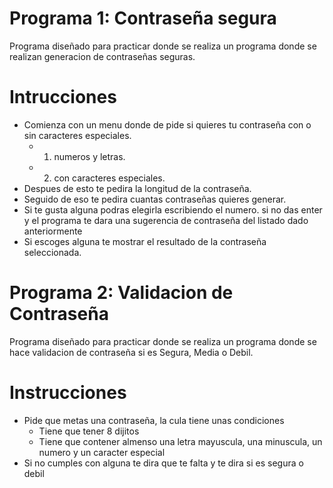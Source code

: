 # Programa 1: Contraseña segura
Programa diseñado para practicar donde se realiza un programa donde se realizan generacion de contraseñas seguras.

# Intrucciones
- Comienza con un menu donde de pide si quieres tu contraseña con o sin caracteres especiales.
    - 1. numeros y letras.
    - 2. con caracteres especiales.
- Despues de esto te pedira la longitud de la contraseña.
- Seguido de eso te pedira cuantas contraseñas quieres generar.
- Si te gusta alguna podras elegirla escribiendo el numero. si no das enter y el programa te dara una sugerencia de contraseña del listado dado anteriormente
- Si escoges alguna te mostrar el resultado de la contraseña seleccionada.

# Programa 2: Validacion de Contraseña
Programa diseñado para practicar donde se realiza un programa donde se hace validacion de contraseña si es Segura, Media o Debil.

# Instrucciones
- Pide que metas una contraseña, la cula tiene unas condiciones
    - Tiene que tener 8 dijitos
    - Tiene que contener almenso una letra mayuscula, una minuscula, un numero y un caracter especial
- Si no cumples con alguna te dira que te falta y te dira si es segura o debil
